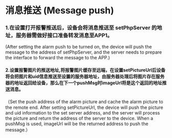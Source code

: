 # 消息推送 (Message push)

### 1.在设置打开报警推送后，设备会将消息推送至 setPhpServer 的地址，服务器需做好接口准备转发消息至APP1。
(After setting the alarm push to be turned on, the device will push the message to the address of setPhpServer, and the server needs to prepare the interface to forward the message to the APP.)

#### 2.设置报警图片的推送地址,将报警图片缓存至远端，在设置setPictureUrl后设备将会把图片和uid信息推送至设置的服务器地址，由服务器处理后将图片存在服务器的地址返回给设备，那么在下一个pushMsg时imageUrl将是这个返回的地址推送消息。

（Set the push address of the alarm picture and cache the alarm picture to the remote end. After setting setPictureUrl, the device will push the picture and uid information to the set server address, and the server will process the picture and return the address of the server to the device. When a pushMsg is used, imageUrl will be the returned address to push the message.）

